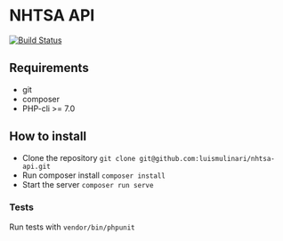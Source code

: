 # NHTSA API

[![Build Status](https://travis-ci.org/luismulinari/nhtsa-api.svg?branch=master)](https://travis-ci.org/luismulinari/nhtsa-api)

## Requirements

* git
* composer
* PHP-cli >= 7.0

## How to install

* Clone the repository `git clone git@github.com:luismulinari/nhtsa-api.git`
* Run composer install `composer install`
* Start the server `composer run serve`

### Tests

Run tests with `vendor/bin/phpunit`
